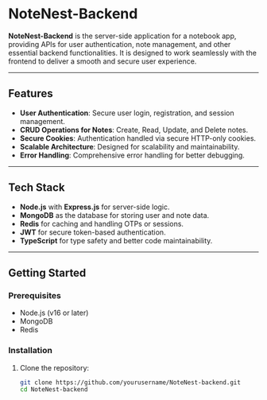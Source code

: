 # NoteNest-Backend

**NoteNest-Backend** is the server-side application for a notebook app, providing APIs for user authentication, note management, and other essential backend functionalities. It is designed to work seamlessly with the frontend to deliver a smooth and secure user experience.

---

## Features

- **User Authentication**: Secure user login, registration, and session management.
- **CRUD Operations for Notes**: Create, Read, Update, and Delete notes.
- **Secure Cookies**: Authentication handled via secure HTTP-only cookies.
- **Scalable Architecture**: Designed for scalability and maintainability.
- **Error Handling**: Comprehensive error handling for better debugging.

---

## Tech Stack

- **Node.js** with **Express.js** for server-side logic.
- **MongoDB** as the database for storing user and note data.
- **Redis** for caching and handling OTPs or sessions.
- **JWT** for secure token-based authentication.
- **TypeScript** for type safety and better code maintainability.

---

## Getting Started

### Prerequisites

- Node.js (v16 or later)
- MongoDB
- Redis

### Installation

1. Clone the repository:
   ```bash
   git clone https://github.com/yourusername/NoteNest-backend.git
   cd NoteNest-backend
